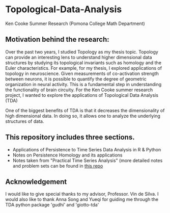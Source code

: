 # Topological-Data-Analysis
Ken Cooke Summer Research (Pomona College Math Department) 

## Motivation behind the research: 
Over the past two years, I studied Topology as my thesis topic. Topology can provide an interesting lens to understand higher dimensional data structures by studying its topological invariants such as homology and the Euler characteristics. For example, for my thesis, I explored applications of topology in neuroscience. Given measurements of co-activation strength between neurons, it is possible to quantify the degree of geometric organization in neural activity. This is a fundamental step in understanding the functionality of brain circuity. For the Ken Cooke summer research project, I wanted to explore the applications of Topological Data Analysis (TDA)

One of the biggest benefits of TDA is that it decreases the dimensionality of high dimensional data. In doing so, it allows one to analyze the underlying structures of data. 

## This repository includes three sections. 
- Applications of Persistence to Time Series Data Analysis in R & Python
- Notes on Persistence Homology and its applications
- Notes taken from "Practical Time Series Analysis" (more detailed notes and problem sets can be found in [this repo](https://github.com/sarahheayoon/Practical-Time-Series-Analysis-Prediction-With-Statistics-And-Machine-Learning-Notes)

## Acknowledgement
I would like to give special thanks to my advisor, Professor. Vin de Silva. I would also like to thank Anna Song and Yueqi for guiding me through the TDA python package 'gudhi' and 'giotto-tda'
